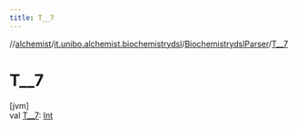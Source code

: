 ```yaml
---
title: T__7
---
```

//[alchemist](../../../index.html)/[it.unibo.alchemist.biochemistrydsl](../index.html)/[BiochemistrydslParser](index.html)/[T__7](-t__7.html)



# T__7



[jvm]\
val [T__7](-t__7.html): [Int](https://kotlinlang.org/api/latest/jvm/stdlib/kotlin/-int/index.html)




